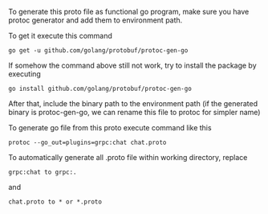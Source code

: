 To generate this proto file as functional go program, make sure you have protoc generator and add them to environment path.

To get it execute this command

    go get -u github.com/golang/protobuf/protoc-gen-go

If somehow the command above still not work, try to install the package by executing

    go install github.com/golang/protobuf/protoc-gen-go

After that, include the binary path to the environment path (if the generated binary is protoc-gen-go, 
we can rename this file to protoc for simpler name)

To generate go file from this proto execute command like this

    protoc --go_out=plugins=grpc:chat chat.proto

To automatically generate all .proto file within working directory, replace 

    grpc:chat to grpc:.
and 

    chat.proto to * or *.proto
